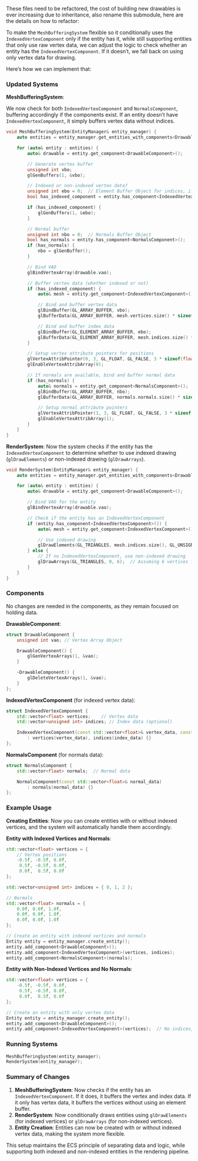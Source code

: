 These files need to be refactored, the cost of building new drawables is ever increasing due to inheritance, also rename this submodule, here are the details on how to refactor: 

To make the `MeshBufferingSystem` flexible so it conditionally uses the `IndexedVertexComponent` only if the entity has it, while still supporting entities that only use raw vertex data, we can adjust the logic to check whether an entity has the `IndexedVertexComponent`. If it doesn’t, we fall back on using only vertex data for drawing.

Here’s how we can implement that:

### Updated Systems

**MeshBufferingSystem**: 

We now check for both `IndexedVertexComponent` and `NormalsComponent`, buffering accordingly if the components exist. If an entity doesn’t have `IndexedVertexComponent`, it simply buffers vertex data without indices.

```cpp
void MeshBufferingSystem(EntityManager& entity_manager) {
    auto entities = entity_manager.get_entities_with_components<DrawableComponent>();

    for (auto& entity : entities) {
        auto& drawable = entity.get_component<DrawableComponent>();

        // Generate vertex buffer
        unsigned int vbo;
        glGenBuffers(1, &vbo);

        // Indexed or non-indexed vertex data?
        unsigned int ebo = 0;  // Element Buffer Object for indices, if needed
        bool has_indexed_component = entity.has_component<IndexedVertexComponent>();

        if (has_indexed_component) {
            glGenBuffers(1, &ebo);
        }

        // Normal buffer
        unsigned int nbo = 0;  // Normals Buffer Object
        bool has_normals = entity.has_component<NormalsComponent>();
        if (has_normals) {
            nbo = glGenBuffer();
        }

        // Bind VAO
        glBindVertexArray(drawable.vao);

        // Buffer vertex data (whether indexed or not)
        if (has_indexed_component) {
            auto& mesh = entity.get_component<IndexedVertexComponent>();

            // Bind and buffer vertex data
            glBindBuffer(GL_ARRAY_BUFFER, vbo);
            glBufferData(GL_ARRAY_BUFFER, mesh.vertices.size() * sizeof(float), mesh.vertices.data(), GL_STATIC_DRAW);

            // Bind and buffer index data
            glBindBuffer(GL_ELEMENT_ARRAY_BUFFER, ebo);
            glBufferData(GL_ELEMENT_ARRAY_BUFFER, mesh.indices.size() * sizeof(unsigned int), mesh.indices.data(), GL_STATIC_DRAW);
        }

        // Setup vertex attribute pointers for positions
        glVertexAttribPointer(0, 3, GL_FLOAT, GL_FALSE, 3 * sizeof(float), (void*)0);
        glEnableVertexAttribArray(0);

        // If normals are available, bind and buffer normal data
        if (has_normals) {
            auto& normals = entity.get_component<NormalsComponent>();
            glBindBuffer(GL_ARRAY_BUFFER, nbo);
            glBufferData(GL_ARRAY_BUFFER, normals.normals.size() * sizeof(float), normals.normals.data(), GL_STATIC_DRAW);

            // Setup normal attribute pointers
            glVertexAttribPointer(1, 3, GL_FLOAT, GL_FALSE, 3 * sizeof(float), (void*)0);
            glEnableVertexAttribArray(1);
        }
    }
}
```

**RenderSystem**: Now the system checks if the entity has the `IndexedVertexComponent` to determine whether to use indexed drawing (`glDrawElements`) or non-indexed drawing (`glDrawArrays`).

```cpp
void RenderSystem(EntityManager& entity_manager) {
    auto entities = entity_manager.get_entities_with_components<DrawableComponent>();

    for (auto& entity : entities) {
        auto& drawable = entity.get_component<DrawableComponent>();

        // Bind VAO for the entity
        glBindVertexArray(drawable.vao);

        // Check if the entity has an IndexedVertexComponent
        if (entity.has_component<IndexedVertexComponent>()) {
            auto& mesh = entity.get_component<IndexedVertexComponent>();

            // Use indexed drawing
            glDrawElements(GL_TRIANGLES, mesh.indices.size(), GL_UNSIGNED_INT, 0);
        } else {
            // If no IndexedVertexComponent, use non-indexed drawing
            glDrawArrays(GL_TRIANGLES, 0, 6);  // Assuming 6 vertices for example
        }
    }
}
```

### Components

No changes are needed in the components, as they remain focused on holding data.

**DrawableComponent**:

```cpp
struct DrawableComponent {
    unsigned int vao; // Vertex Array Object

    DrawableComponent() {
        glGenVertexArrays(1, &vao);
    }

    ~DrawableComponent() {
        glDeleteVertexArrays(1, &vao);
    }
};
```

**IndexedVertexComponent** (for indexed vertex data):

```cpp
struct IndexedVertexComponent {
    std::vector<float> vertices;    // Vertex data
    std::vector<unsigned int> indices; // Index data (optional)

    IndexedVertexComponent(const std::vector<float>& vertex_data, const std::vector<unsigned int>& index_data = {})
        : vertices(vertex_data), indices(index_data) {}
};
```

**NormalsComponent** (for normals data):

```cpp
struct NormalsComponent {
    std::vector<float> normals;  // Normal data

    NormalsComponent(const std::vector<float>& normal_data)
        : normals(normal_data) {}
};
```

### Example Usage

**Creating Entities**: Now you can create entities with or without indexed vertices, and the system will automatically handle them accordingly.

**Entity with Indexed Vertices and Normals**:

```cpp
std::vector<float> vertices = {
    // Vertex positions
    -0.5f, -0.5f, 0.0f,
     0.5f, -0.5f, 0.0f,
     0.0f,  0.5f, 0.0f
};

std::vector<unsigned int> indices = { 0, 1, 2 };

// Normals
std::vector<float> normals = {
    0.0f, 0.0f, 1.0f,
    0.0f, 0.0f, 1.0f,
    0.0f, 0.0f, 1.0f
};

// Create an entity with indexed vertices and normals
Entity entity = entity_manager.create_entity();
entity.add_component<DrawableComponent>();  
entity.add_component<IndexedVertexComponent>(vertices, indices);
entity.add_component<NormalsComponent>(normals);
```

**Entity with Non-Indexed Vertices and No Normals**:

```cpp
std::vector<float> vertices = {
    -0.5f, -0.5f, 0.0f,
     0.5f, -0.5f, 0.0f,
     0.0f,  0.5f, 0.0f
};

// Create an entity with only vertex data
Entity entity = entity_manager.create_entity();
entity.add_component<DrawableComponent>();  
entity.add_component<IndexedVertexComponent>(vertices);  // No indices, non-indexed draw
```

### Running Systems

```cpp
MeshBufferingSystem(entity_manager);
RenderSystem(entity_manager);
```

### Summary of Changes

1. **MeshBufferingSystem**: Now checks if the entity has an `IndexedVertexComponent`. If it does, it buffers the vertex and index data. If it only has vertex data, it buffers the vertices without using an element buffer.
2. **RenderSystem**: Now conditionally draws entities using `glDrawElements` (for indexed vertices) or `glDrawArrays` (for non-indexed vertices).
3. **Entity Creation**: Entities can now be created with or without indexed vertex data, making the system more flexible.

This setup maintains the ECS principle of separating data and logic, while supporting both indexed and non-indexed entities in the rendering pipeline.
